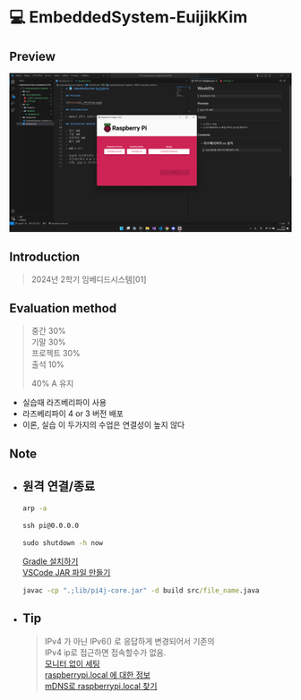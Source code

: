 # 💻 EmbeddedSystem-EuijikKim

## Preview

![Preview](./Preview.png)

## Introduction

> 2024년 2학기 임베디드시스템[01]

## Evaluation method

> 중간 30%  
> 기말 30%  
> 프로젝트 30%  
> 출석 10% 
>   
> 40% A 유지  


- 실습때 라즈베리파이 사용  
- 라즈베리파이 4 or 3 버전 배포  
- 이론, 실습 이 두가지의 수업은 연결성이 높지 않다  

## Note

- ## 원격 연결/종료

    ```cmd
    arp -a
    ```
    ```cmd
    ssh pi@0.0.0.0
    ```
    ```cmd
    sudo shutdown -h now
    ```
    [Gradle 설치하기](https://park-jongseok.github.io/languages/java/2019/11/01/installing-gradle.html)  
    [VSCode JAR 파일 만들기](https://coding-restaurant.tistory.com/535)
    ```cmd
    javac -cp ".;lib/pi4j-core.jar" -d build src/file_name.java
    ```

- ## Tip

    > IPv4 가 아닌 IPv6() 로 응답하게 변경되어서 기존의  
    > IPv4 ip로 접근하면 접속할수가 없음.  
    > [모니터 없이 세팅](https://bbogle2.tistory.com/entry/Raspberry-PI-%EB%AA%A8%EB%8B%88%ED%84%B0-%EC%97%86%EC%9D%B4-%EC%84%B8%ED%8C%85%ED%95%98%EA%B8%B0)  
    > [raspberrypi.local 에 대한 정보](https://www.2cpu.co.kr/QnA/833645)  
    > [mDNS로 raspberrypi.local 찾기](https://wikidocs.net/3279)  
    > 
